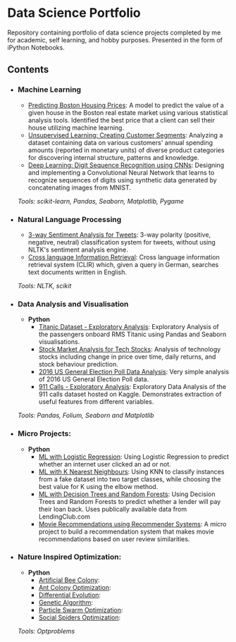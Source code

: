 # Data Science Portfolio
Repository containing portfolio of data science projects completed by me for academic, self learning, and hobby purposes. Presented in the form of iPython Notebooks.

## Contents

- ### Machine Learning

	- [Predicting Boston Housing Prices](https://github.com/anaxsouza/Data_Science_and_ML_Portfolio/blob/main/boston_housing/boston_housing.ipynb): A model to predict the value of a given house in the Boston real estate market using various statistical analysis tools. Identified the best price that a client can sell their house utilizing machine learning.
	- [Unsupervised Learning: Creating Customer Segments](https://github.com/anaxsouza/Data_Science_and_ML_Portfolio/blob/main/customer_segments/customer_segments.ipynb): Analyzing a dataset containing data on various customers' annual spending amounts (reported in monetary units) of diverse product categories for discovering internal structure, patterns and knowledge.
	- [Deep Learning: Digit Sequence Recognition using CNNs](https://github.com/anaxsouza/Data_Science_and_ML_Portfolio/blob/main/digit_recognition-mnist-sequence.ipynb):  Designing and implementing a Convolutional Neural Network that learns to recognize sequences of digits using synthetic data generated by concatenating images from MNIST.

	_Tools: scikit-learn, Pandas, Seaborn, Matplotlib, Pygame_ 

- ### Natural Language Processing

	- [3-way Sentiment Analysis for Tweets](https://github.com/anaxsouza/Data_Science_and_ML_Portfolio/blob/main/3-Way%20Sentiment%20Analysis%20for%20Tweets.ipynb): 3-way polarity (positive, negative, neutral) classification system for tweets, without using NLTK's sentiment analysis engine.
	- [Cross language Information Retrieval](https://github.com/anaxsouza/Data_Science_and_ML_Portfolio/blob/main/Cross%20Language%20Information%20Retrieval.ipynb): Cross language information retrieval system (CLIR) which, given a query in German, searches text documents written in English.

	_Tools: NLTK, scikit_

- ### Data Analysis and Visualisation
	- __Python__
		- [Titanic Dataset - Exploratory Analysis](https://github.com/anaxsouza/Data_Science_and_ML_Portfolio/blob/main/Titanic%20Dataset%20-%20Exploratory%20Analysis.ipynb): Exploratory Analysis of the passengers onboard RMS Titanic using Pandas and Seaborn visualisations.
		- [Stock Market Analysis for Tech Stocks](https://github.com/anaxsouza/Data_Science_and_ML_Portfolio/blob/main/Titanic%20Dataset%20-%20Exploratory%20Analysis.ipynb): Analysis of technology stocks including change in price over time, daily returns, and stock behaviour prediction.
		- [2016 US General Election Poll Data Analysis](https://github.com/anaxsouza/Data_Science_and_ML_Portfolio/blob/main/2016%20General%20Election%20Poll%20Analysis.ipynb): Very simple analysis of 2016 US General Election Poll data.
		- [911 Calls - Exploratory Analysis](https://github.com/anaxsouza/Data_Science_and_ML_Portfolio/blob/main/911%20Calls%20-%20Exploratory%20Analysis.ipynb): Exploratory Data Analysis of the 911 calls dataset hosted on Kaggle. Demonstrates extraction of useful features from different variables.
		
	_Tools: Pandas, Folium, Seaborn and Matplotlib_
	

- ### Micro Projects: 

	- __Python__
		- [ML with Logistic Regression](https://github.com/anaxsouza/Data_Science_and_ML_Portfolio/blob/main/ML%20Micro%20Projects/Machine%20Learning%20with%20Logistic%20Regression.ipynb): Using Logistic Regression to predict whether an internet user clicked an ad or not.
		- [ML with K Nearest Neighbours](https://github.com/anaxsouza/Data_Science_and_ML_Portfolio/blob/main/ML%20Micro%20Projects/ML%20with%20K%20Nearest%20Neighbors.ipynb): Using KNN to classify instances from a fake dataset into two target classes, while choosing the best value for K using the elbow method.
		- [ML with Decision Trees and Random Forests](https://github.com/anaxsouza/Data_Science_and_ML_Portfolio/blob/main/ML%20Micro%20Projects/Machine%20Learning%20with%20Decision%20Trees%20and%20Random%20Forests.ipynb): Using Decision Trees and Random Forests to predict whether a lender will pay their loan back. Uses publically available data from LendingClub.com
		- [Movie Recommendations using Recommender Systems](https://github.com/anaxsouza/Data_Science_and_ML_Portfolio/blob/main/ML%20Micro%20Projects/Recommender%20Systems%20with%20Python.ipynb): A micro project to build a recommendation system that makes movie recommendations based on user review similarities.


- ### Nature Inspired Optimization: 

	- __Python__
		- [Artificial Bee Colony](https://github.com/anaxsouza/Data_Science_and_ML_Portfolio/blob/main/ABC.py):
		- [Ant Colony Optimization](https://github.com/anaxsouza/Data_Science_and_ML_Portfolio/blob/main/ACO.py):
		- [Differential Evolution](https://github.com/anaxsouza/Data_Science_and_ML_Portfolio/blob/main/DE.py):
		- [Genetic Algorithm](https://github.com/anaxsouza/Data_Science_and_ML_Portfolio/blob/main/GA.py):
		- [Particle Swarm Optimization](https://github.com/anaxsouza/Data_Science_and_ML_Portfolio/blob/main/PSO.py): 
		- [Social Spiders Optimization](https://github.com/anaxsouza/Data_Science_and_ML_Portfolio/blob/main/SSO.py): 

	_Tools: Optproblems_